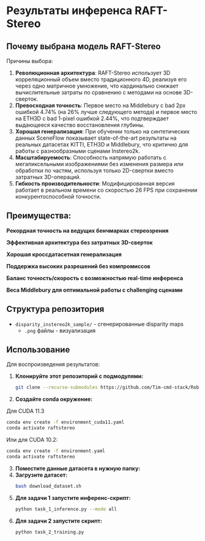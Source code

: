 # Результаты инференса RAFT-Stereo
## Почему выбрана модель RAFT-Stereo
Причины выбора:

1. **Революционная архитектура**: RAFT-Stereo использует 3D корреляционный объем вместо традиционного 4D, реализуя его через одно матричное умножение, что кардинально снижает вычислительные затраты по сравнению с методами на основе 3D-сверток.
2. **Превосходная точность**: Первое место на Middlebury с bad 2px ошибкой 4.74% (на 26% лучше следующего метода) и первое место на ETH3D с bad 1-pixel ошибкой 2.44%, что подтверждает выдающееся качество восстановления глубины.
3. **Хорошая генерализация**: При обучении только на синтетических данных SceneFlow показывает state-of-the-art результаты на реальных датасетах KITTI, ETH3D и Middlebury, что критично для работы с разнообразными сценами Instereo2k.
4. **Масштабируемость**: Способность напрямую работать с мегапиксельными изображениями без изменения размера или обработки по частям, используя только 2D-свертки вместо затратных 3D-операций.
5. **Гибкость производительности**: Модифицированная версия работает в реальном времени со скоростью 26 FPS при сохранении конкурентоспособной точности.

## Преимущества:

**Рекордная точность на ведущих бенчмарках стереозрения**

**Эффективная архитектура без затратных 3D-сверток**

**Хорошая кроссдатасетная генерализация**

**Поддержка высоких разрешений без компромиссов**

**Баланс точность/скорость с возможностью real-time инференса**

**Веса Middlebury для оптимальной работы с challenging сценами**


## Структура репозитория
- `disparity_instereo2k_sample/` - сгенерированные disparity maps
  - `.png` файлы - визуализация

## Использование
Для воспроизведения результатов:

1. **Клонируйте этот репозиторий с подмодулями:**
   ```bash
   git clone --recurse-submodules https://github.com/Tim-cmd-stack/Robot_vision.git```

2. **Создайте conda окружение:**

Для CUDA 11.3
   ```bash
   conda env create -f environment_cuda11.yaml
   conda activate raftstereo
```

Или для CUDA 10.2:
```bash
conda env create -f environment.yaml
conda activate raftstereo
```

3. **Поместите данные датасета в нужную папку:**
4. **Загрузите датасет:**
   ```bash
   bash download_dataset.sh
5. **Для задачи 1 запустите инференс-скрипт:**
   ```bash
   python task_1_inference.py --mode all
6. **Для задачи 2 запустите скрипт:**
   ```bash
   python task_2_training.py
   

